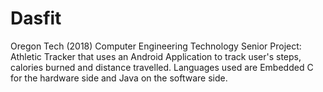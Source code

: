 # Dasfit
Oregon Tech (2018) Computer Engineering Technology Senior Project: Athletic Tracker that uses an Android Application to track user's steps, calories burned and distance travelled. Languages used are Embedded C for the hardware side and Java on the software side.

